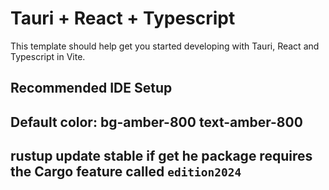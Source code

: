 # Tauri + React + Typescript

This template should help get you started developing with Tauri, React and Typescript in Vite.

## Recommended IDE Setup

## Default color: bg-amber-800 text-amber-800

## rustup update stable if get he package requires the Cargo feature called `edition2024`
